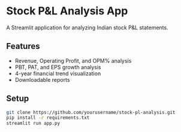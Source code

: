 # Stock P&L Analysis App
A Streamlit application for analyzing Indian stock P&L statements.

## Features
- Revenue, Operating Profit, and OPM% analysis
- PBT, PAT, and EPS growth analysis
- 4-year financial trend visualization
- Downloadable reports

## Setup
```bash
git clone https://github.com/yourusername/stock-pl-analysis.git
pip install -r requirements.txt
streamlit run app.py
